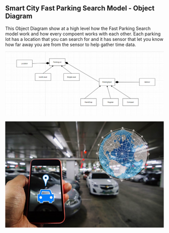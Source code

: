 ## Smart City Fast Parking Search Model - Object Diagram

This Object Diagram show at a high level how the Fast Parking Search model work and how every compoent works with each other. Each parking lot has a location that you can search for and it has sensor that let you know how far away you are from the sensor to help gather time data.



![Example Object Diagram](../images/object_diagram.png)

![Example Object Diagram](../images/Smart-parking-concept.png)
